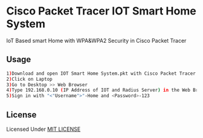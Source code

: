 # Cisco Packet Tracer IOT Smart Home System
IoT Based smart Home with WPA&WPA2 Security in Cisco Packet Tracer
## Usage
```bash
1)Download and open IOT Smart Home System.pkt with Cisco Packet Tracer
2)Click on Laptop
3)Go to Desktop >> Web Browser 
4)Type 192.168.0.10 (IP Address of IOT and Radius Server) in the Web Browser and click Go
5)Sign in with "<"Username">"-Home and <Password>-123
```
## License
Licensed Under [MIT LICENSE](LICENSE)
